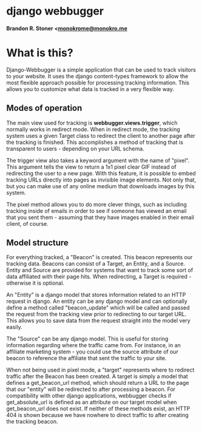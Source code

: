 # django webbugger
#### Brandon R. Stoner <monokrome@monokro.me

# What is this?
Django-Webbugger is a simple application that can be used to track visitors to your website. It uses the django content-types framework to allow the most flexible approach possible for processing tracking information. This allows you to customize what data is tracked in a very flexible way.

## Modes of operation
The main view used for tracking is **webbugger.views.trigger**, which normally works in redirect mode. When in redirect mode, the tracking system uses a given Target class to redirect the client to another page after the tracking is finished. This accomplishes a method of tracking that is transparent to users - depending on your URL schema.

The trigger view also takes a keyword argument with the name of "pixel". This argument tells the view to return a 1x1 pixel clear GIF instead of redirecting the user to a new page. With this feature, it is possible to embed tracking URLs directly into pages as invisible image elements. Not only that, but you can make use of any online medium that downloads images by this system.

The pixel method allows you to do more clever things, such as including tracking inside of emails in order to see if someone has viewed an email that you sent them - assuming that they have images enabled in their email client, of course.

## Model structure
For everything tracked, a "Beacon" is created. This beacon represents our tracking data. Beacons can consist of a Target, an Entity, and a Source. Entity and Source are provided for systems that want to track some sort of data affiliated with their page hits. When redirecting, a Target is required - otherwise it is optional.

An "Entity" is a django model that stores information related to an HTTP request in django. An entity can be any django model and can optionally define a method called "beacon_update" which will be called and passed the request from the tracking view prior to redirecting to our target URL. This allows you to save data from the request straight into the model very easily.

The "Source" can be any django model. This is useful for storing information regarding where the traffic came from. For instance, in an affiliate marketing system - you could use the source attribute of our beacon to reference the affiliate that sent the traffic to your site.

When not being used in pixel mode, a "target" represents where to redirect traffic after the Beacon has been created. A target is simply a model that defines a get_beacon_url method, which should return a URL to the page that our "entity" will be redirected to after processing a beacon. For compatibility with other django applications, webbugger checks if get_absolute_url is defined as an attribute on our target model when get_beacon_url does not exist. If neither of these methods exist, an HTTP 404 is shown because we have nowhere to direct traffic to after creating the tracking beacon.


